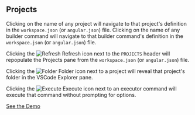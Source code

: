 ## Projects

Clicking on the name of any project will navigate to that project's definition in the `workspace.json` (or `angular.json`) file. Clicking on the name of any builder command will navigate to that builder command's definition in the `workspace.json` (or `angular.json`) file.

Clicking the ![Refresh](https://raw.githubusercontent.com/nrwl/nx-console/ba40a1c4a53d48b89a05a2f0d77a4139f9de6cc2/apps/vscode/src/assets/refresh-light.svg) Refresh icon next to the `PROJECTS` header will repopulate the Projects pane from the `workspace.json` (or `angular.json`) file.

Clicking the ![Folder](https://raw.githubusercontent.com/nrwl/nx-console/ba40a1c4a53d48b89a05a2f0d77a4139f9de6cc2/apps/vscode/src/assets/folder-light.svg) Folder icon next to a project will reveal that project's folder in the VSCode Explorer pane.

Clicking the ![Execute](https://raw.githubusercontent.com/nrwl/nx-console/ba40a1c4a53d48b89a05a2f0d77a4139f9de6cc2/apps/vscode/src/assets/continue-light.svg) Execute icon next to an executor command will execute that command without prompting for options.

[See the Demo](https://youtu.be/ve_N3unDqAg)
